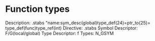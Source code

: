 # Function types

Description: .stabs "name:sym_desc(global)type_def(24)=ptr_to(25)=
type_def(func)type_ref(int)
Directive: .stabs
Symbol Descriptor: F/G(local/global)
Type Descriptor: f
Types: N_GSYM